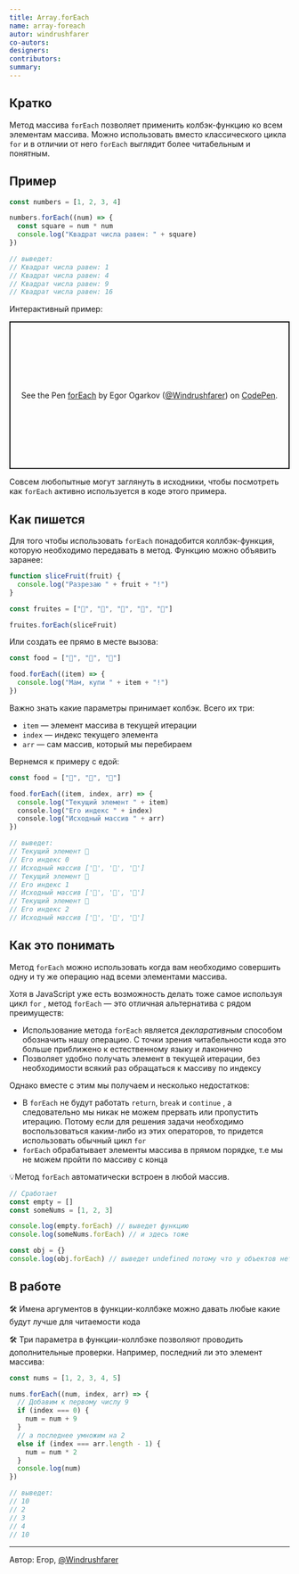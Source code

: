 ```yaml
---
title: Array.forEach
name: array-foreach
autor: windrushfarer
co-autors:
designers:
contributors:
summary:
---
```


## Кратко

Метод массива `forEach` позволяет применить колбэк-функцию ко всем элементам массива. Можно использовать вместо классического цикла `for` и в отличии от него `forEach` выглядит более читабельным и понятным.

## Пример

```jsx
const numbers = [1, 2, 3, 4]

numbers.forEach((num) => {
  const square = num * num
  console.log("Квадрат числа равен: " + square)
})

// выведет:
// Квадрат числа равен: 1
// Квадрат числа равен: 4
// Квадрат числа равен: 9
// Квадрат числа равен: 16
```

Интерактивный пример:

<p class="codepen" data-height="265" data-theme-id="light" data-default-tab="js,result" data-user="Windrushfarer" data-slug-hash="bGpYdqa" style="height: 265px; box-sizing: border-box; display: flex; align-items: center; justify-content: center; border: 2px solid; margin: 1em 0; padding: 1em;" data-pen-title="forEach">
  <span>See the Pen <a href="https://codepen.io/Windrushfarer/pen/bGpYdqa">
  forEach</a> by Egor Ogarkov (<a href="https://codepen.io/Windrushfarer">@Windrushfarer</a>)
  on <a href="https://codepen.io">CodePen</a>.</span>
</p>
<script async src="https://static.codepen.io/assets/embed/ei.js"></script>

Совсем любопытные могут заглянуть в исходники, чтобы посмотреть как `forEach` активно используется в коде этого примера.

## Как пишется

Для того чтобы использовать `forEach` понадобится коллбэк-функция, которую необходимо передавать в метод. Функцию можно объявить заранее:

```jsx
function sliceFruit(fruit) {
  console.log("Разрезаю " + fruit + "!")
}

const fruites = ["🍎", "🍊", "🍋", "🍓", "🥝"]

fruites.forEach(sliceFruit)
```

Или создать ее прямо в месте вызова:

```jsx
const food = ["🍔", "🍟", "🍦"]

food.forEach((item) => {
  console.log("Мам, купи " + item + "!")
})
```

Важно знать какие параметры принимает колбэк. Всего их три:

- `item` — элемент массива в текущей итерации
- `index` — индекс текущего элемента
- `arr` — сам массив, который мы перебираем

Вернемся к примеру с едой:

```jsx
const food = ["🍔", "🍟", "🍦"]

food.forEach((item, index, arr) => {
  console.log("Текущий элемент " + item)
  сonsole.log("Его индекс " + index)
  сonsole.log("Исходный массив " + arr)
})

// выведет:
// Текущий элемент 🍔
// Его индекс 0
// Исходный массив ['🍔', '🍟', '🍦']
// Текущий элемент 🍟
// Его индекс 1
// Исходный массив ['🍔', '🍟', '🍦']
// Текущий элемент 🍦
// Его индекс 2
// Исходный массив ['🍔', '🍟', '🍦']
```

## Как это понимать

Метод `forEach` можно использовать когда вам необходимо совершить одну и ту же операцию над всеми элементами массива.

Хотя в JavaScript уже есть возможность делать тоже самое используя цикл `for` , метод `forEach` — это отличная альтернатива с рядом преимуществ:

- Использование метода `forEach` является _декларативным_ способом обозначить нашу операцию. С точки зрения читабельности кода это больше приближено к естественному языку и лаконично
- Позволяет удобно получать элемент в текущей итерации, без необходимости всякий раз обращаться к массиву по индексу

Однако вместе с этим мы получаем и несколько недостатков:

- В `forEach` не будут работать `return`, `break` и `continue` , а следовательно мы никак не можем прервать или пропустить итерацию. Потому если для решения задачи необходимо воспользоваться каким-либо из этих операторов, то придется использовать обычный цикл `for`
- `forEach` обрабатывает элементы массива в прямом порядке, т.е мы не можем пройти по массиву с конца

💡Метод `forEach` автоматически встроен в любой массив.

```jsx
// Сработает
const empty = []
const someNums = [1, 2, 3]

console.log(empty.forEach) // выведет функцию
console.log(someNums.forEach) // и здесь тоже

const obj = {}
console.log(obj.forEach) // выведет undefined потому что у объектов нет такого метода
```

## В работе

🛠 Имена аргументов в функции-коллбэке можно давать любые какие будут лучше для читаемости кода

🛠 Три параметра в функции-коллбэке позволяют проводить дополнительные проверки. Например, последний ли это элемент массива:

```jsx
const nums = [1, 2, 3, 4, 5]

nums.forEach((num, index, arr) => {
  // Добавим к первому числу 9
  if (index === 0) {
    num = num + 9
  }
  // а последнее умножим на 2
  else if (index === arr.length - 1) {
    num = num * 2
  }
  console.log(num)
})

// выведет:
// 10
// 2
// 3
// 4
// 10
```

---

<p>Автор: Егор, <a href="https://twitter.com/Windrushfarer" target="_blank" rel="nofollow noopener noreferrer" class="twitter">@Windrushfarer</a></p>
